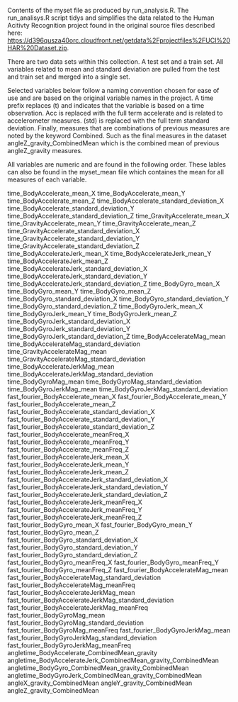 Contents of the myset file as produced by run_analysis.R.  The run_analisys.R script tidys and simplifies the data related 
to the Human Acitivty Recognition project found in the original source files described here:  
https://d396qusza40orc.cloudfront.net/getdata%2Fprojectfiles%2FUCI%20HAR%20Dataset.zip.  

There are two data sets within this collection.  A test set and a train set.  All variables related to mean and standard 
deviation are pulled from the test and train set and merged into a single set.

Selected variables below follow a naming convention chosen for ease of use and are based on the original variable names in
the project.  A time prefix replaces (t) and indicates that the variable is based on a time observation.  Acc is replaced
with the full term accelerate and is related to accelerometer measures.  (std) is replaced with the full term standard
deviation.  Finally, measures that are combinations of previous measures are noted by the keyword Combined.  Such as the final
measures in the dataset angleZ_gravity_CombinedMean which is the combined mean of previous angleZ_gravity measures.

All variables are numeric and are found in the following order.  These lables can also be found in the myset_mean file which
containes the mean for all measures of each variable.


time_BodyAccelerate_mean_X
time_BodyAccelerate_mean_Y
time_BodyAccelerate_mean_Z
time_BodyAccelerate_standard_deviation_X
time_BodyAccelerate_standard_deviation_Y
time_BodyAccelerate_standard_deviation_Z
time_GravityAccelerate_mean_X
time_GravityAccelerate_mean_Y
time_GravityAccelerate_mean_Z
time_GravityAccelerate_standard_deviation_X
time_GravityAccelerate_standard_deviation_Y
time_GravityAccelerate_standard_deviation_Z
time_BodyAccelerateJerk_mean_X
time_BodyAccelerateJerk_mean_Y
time_BodyAccelerateJerk_mean_Z
time_BodyAccelerateJerk_standard_deviation_X
time_BodyAccelerateJerk_standard_deviation_Y
time_BodyAccelerateJerk_standard_deviation_Z
time_BodyGyro_mean_X
time_BodyGyro_mean_Y
time_BodyGyro_mean_Z
time_BodyGyro_standard_deviation_X
time_BodyGyro_standard_deviation_Y
time_BodyGyro_standard_deviation_Z
time_BodyGyroJerk_mean_X
time_BodyGyroJerk_mean_Y
time_BodyGyroJerk_mean_Z
time_BodyGyroJerk_standard_deviation_X
time_BodyGyroJerk_standard_deviation_Y
time_BodyGyroJerk_standard_deviation_Z
time_BodyAccelerateMag_mean
time_BodyAccelerateMag_standard_deviation
time_GravityAccelerateMag_mean
time_GravityAccelerateMag_standard_deviation
time_BodyAccelerateJerkMag_mean
time_BodyAccelerateJerkMag_standard_deviation
time_BodyGyroMag_mean
time_BodyGyroMag_standard_deviation
time_BodyGyroJerkMag_mean
time_BodyGyroJerkMag_standard_deviation
fast_fourier_BodyAccelerate_mean_X
fast_fourier_BodyAccelerate_mean_Y
fast_fourier_BodyAccelerate_mean_Z
fast_fourier_BodyAccelerate_standard_deviation_X
fast_fourier_BodyAccelerate_standard_deviation_Y
fast_fourier_BodyAccelerate_standard_deviation_Z
fast_fourier_BodyAccelerate_meanFreq_X
fast_fourier_BodyAccelerate_meanFreq_Y
fast_fourier_BodyAccelerate_meanFreq_Z
fast_fourier_BodyAccelerateJerk_mean_X
fast_fourier_BodyAccelerateJerk_mean_Y
fast_fourier_BodyAccelerateJerk_mean_Z
fast_fourier_BodyAccelerateJerk_standard_deviation_X
fast_fourier_BodyAccelerateJerk_standard_deviation_Y
fast_fourier_BodyAccelerateJerk_standard_deviation_Z
fast_fourier_BodyAccelerateJerk_meanFreq_X
fast_fourier_BodyAccelerateJerk_meanFreq_Y
fast_fourier_BodyAccelerateJerk_meanFreq_Z
fast_fourier_BodyGyro_mean_X
fast_fourier_BodyGyro_mean_Y
fast_fourier_BodyGyro_mean_Z
fast_fourier_BodyGyro_standard_deviation_X
fast_fourier_BodyGyro_standard_deviation_Y
fast_fourier_BodyGyro_standard_deviation_Z
fast_fourier_BodyGyro_meanFreq_X
fast_fourier_BodyGyro_meanFreq_Y
fast_fourier_BodyGyro_meanFreq_Z
fast_fourier_BodyAccelerateMag_mean
fast_fourier_BodyAccelerateMag_standard_deviation
fast_fourier_BodyAccelerateMag_meanFreq
fast_fourier_BodyAccelerateJerkMag_mean
fast_fourier_BodyAccelerateJerkMag_standard_deviation
fast_fourier_BodyAccelerateJerkMag_meanFreq
fast_fourier_BodyGyroMag_mean
fast_fourier_BodyGyroMag_standard_deviation
fast_fourier_BodyGyroMag_meanFreq
fast_fourier_BodyGyroJerkMag_mean
fast_fourier_BodyGyroJerkMag_standard_deviation
fast_fourier_BodyGyroJerkMag_meanFreq
angletime_BodyAccelerate_CombinedMean_gravity
angletime_BodyAccelerateJerk_CombinedMean_gravity_CombinedMean
angletime_BodyGyro_CombinedMean_gravity_CombinedMean
angletime_BodyGyroJerk_CombinedMean_gravity_CombinedMean
angleX_gravity_CombinedMean
angleY_gravity_CombinedMean
angleZ_gravity_CombinedMean
